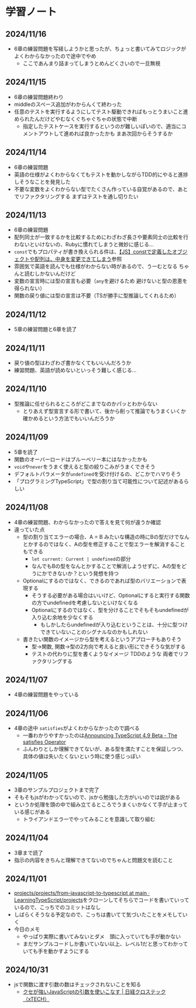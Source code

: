 # 学習ノート
## 2024/11/16
- 6章の練習問題を写経しようかと思ったが、ちょっと書いてみてロジックがよくわからなかったので途中でやめ
  - ここであんまり詰まってしまうとめんどくさいので一旦無視

## 2024/11/15
- 6章の練習問題終わり
- middleのスペース追加がわからんくて終わった
- 任意のテストを実行するようにしてテスト駆動できればもっとうまいこと進められたんだけどやむなくぐちゃぐちゃの状態で中断
  - 指定したテストケースを実行するというのが難しいぽいので、適当にコメントアウトして進めれば良かったかも まあ次回からそうするか

## 2024/11/14
- 6章の練習問題
- 英語の仕様がよくわからなくてもテストを動かしながらTDD的にやると進捗しそうなことを発見した
- 不要な変数をよくわからない型でたくさん作っている自覚があるので、あとでリファクタリングする まずはテストを通し切りたい


## 2024/11/13
- 6章の練習問題
- 配列同士が一致するかを比較するためにわざわざ長さや要素同士の比較を行わないといけないの、Rubyに慣れてしまうと微妙に感じる...
- `const`でもプロパティが書き換えられる件は、[【JS】constで定義したオブジェクトや配列は、中身を変更できてしまう](https://zenn.dev/yuji6523/articles/js-object-mutable)参照
- 雰囲気で英語を読んでも仕様がわからない時があるので、うーむとなる ちゃんと読むしかないんだけど
- 変数の宣言時には型の宣言も必要（`any`を避けるため 避けないと型の恩恵を得られない）
- 関数の戻り値には型の宣言は不要（TSが勝手に型推論してくれるため）

## 2024/11/12
- 5章の練習問題と6章を読了

## 2024/11/11
- 戻り値の型はわざわざ書かなくてもいいんだろうか
- 練習問題、英語が読めないといっそう難しく感じる...

## 2024/11/10
- 型推論に任せられるところがどこまでなのかパッとわからない
  - とりあえず型宣言する形で書いて、後から削って推論でもうまくいくか確かめるという方法でもいいんだろうか

## 2024/11/09
- 5章を読了
- 関数のオーバーロードはブルーベリー本にはなかったかも
- `void`や`never`をうまく使えると型の絞りこみがうまくできそう
- デフォルトパラメータが`undefined`を受け付けるの、どこかでハマりそう
- 「プログラミングTypeScript」で型の割り当て可能性について記述があるらしい

## 2024/11/08
- 4章の練習問題、わからなかったので答えを見て何が違うか確認
- 違っていた点
  - 型の割り当てエラーの場合、A = B みたいな構造の時にBの型だけでなんとかするのではなく、Aの型を修正することで型エラーを解消することもできる
    - `let current: Current | undefined`の部分
    - なんでもBの型をなんとかすることで解消しようせずに、Aの型をどうにかできないか？という発想を持つ
  - Optionalにするのではなく、できるのであれば型のバリエーションで表現する
    - そうする必要がある場合はいいけど、Optionalにすると実行する関数の方でundefinedを考慮しないといけなくなる
    - Optionalにするのではなく、型を分けることでそもそもundefinedが入り込む余地を少なくする
      - もしかしたらundefinedが入り込むということは、十分に型つけできていないことのシグナルなのかもしれない
  - 書きたい関数のイメージから型を考えるというアプローチもありそう
    - 型→関数, 関数→型の2方向で考えると良い形にできそうな気がする
    - テストの代わりに型を書くようなイメージ TDDのような 両者でリファクタリングする

## 2024/11/07
- 4章の練習問題をやっている

## 2024/11/06
- 4章の途中 `satisfies`がよくわからなかったので調べる
  - 一番わかりやすかったのは[Announcing TypeScript 4.9 Beta - The satisfies Operator](https://devblogs.microsoft.com/typescript/announcing-typescript-4-9-beta/#the-satisfies-operator)
  - ふんわりとしか理解できてないが、ある型を満たすことを保証しつつ、具体の値は失いたくないという時に使う感じっぽい

## 2024/11/05
- 3章のサンプルプロジェクトまで完了
- そもそもjsがわかってないので、jsから勉強した方がいいのでは説がある
- というか処理を頭の中で組み立てるところでうまくいかなくて手が止まっている感じがある
  - トライアンドエラーでやってみることを意識して取り組む

## 2024/11/04
- 3章まで読了
- 指示の内容をきちんと理解できてないのでちゃんと問題文を読むこと

## 2024/11/01
- [projects/projects/from-javascript-to-typescript at main · LearningTypeScript/projects](https://github.com/LearningTypeScript/projects/tree/main/projects/from-javascript-to-typescript)をクローンしてそちらでコードを書いていっているので、こっちでのコミットはなし
- しばらくそうなる予定なので、こっちは書いてて気づいたことをメモしていく
- 今日のメモ
  - やっぱり実際に書いてみないとダメ　頭に入っていても手が動かない
  - まだサンプルコードしか書いていない以上、レベル1だと思ってわかっていても手を動かすようにする


## 2024/10/31
- jsで関数に渡す引数の数はチェックされないことを知る
  - [クセが強いJavaScriptの引数を使いこなす | 日経クロステック（xTECH）](https://xtech.nikkei.com/it/atcl/column/14/091700069/091700004/)